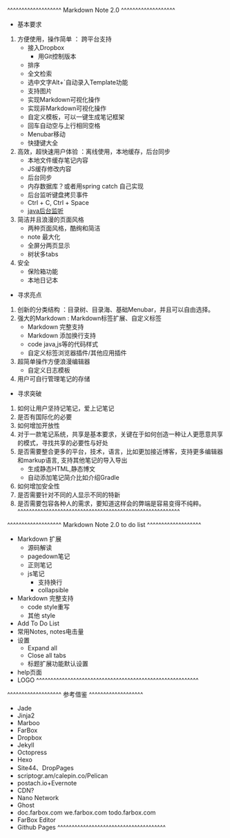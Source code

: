 ^^^^^^^^^^^^^^^^^^^ Markdown Note 2.0 ^^^^^^^^^^^^^^^^^^^

- 基本要求
1. 方便使用，操作简单 ： 跨平台支持
    - 接入Dropbox
       - 用Git控制版本
    - 排序
    - 全文检索
    - 选中文字Alt+`自动录入Template功能
    - 支持图片
    - 实现Markdown可视化操作
    - 实现非Markdown可视化操作
    - 自定义模板，可以一键生成笔记框架
    - 回车自动空与上行相同空格
    - Menubar移动
    - 快捷键大全
2. 高效，超快速用户体验 ：离线使用，本地缓存，后台同步
    - 本地文件缓存笔记内容
    - JS缓存修改内容
    - 后台同步
    - 内存数据库？或者用spring catch 自己实现
    - 后台监听键盘拷贝事件
    - Ctrl + C, Ctrl + Space
    - [java后台监听](http://www.tuicool.com/articles/bymAv2q)
3. 简洁并且浪漫的页面风格
    - 两种页面风格，酷绚和简洁
    - note 最大化
    - 全屏分两页显示
    - 树状多tabs
4. 安全
    - 保险箱功能
    - 本地日记本
- 寻求亮点
1. 创新的分类结构 ：目录树、目录海、基础Menubar，并且可以自由选择。
2. 强大的Markdown : Markdown标签扩展、自定义标签
    - Markdown 完整支持
    - Markdown 添加换行支持
    - code java,js等的代码样式
    - 自定义标签浏览器插件/其他应用插件
3. 超简单操作方便浪漫编辑器
    - 自定义日志模板
4. 用户可自行管理笔记的存储

- 寻求突破
1. 如何让用户坚持记笔记，爱上记笔记
2. 是否有国际化的必要
3. 如何增加开放性
3. 对于一款笔记系统，共享是基本要求，关键在于如何创造一种让人更愿意共享的模式，寻找共享的必要性与好处
5. 是否需要整合更多的平台，技术，语言，比如更加接近博客，支持更多编辑器和markup语言, 支持其他笔记的导入导出
    - 生成静态HTML,静态博文
    - 自动添加笔记简介比如介绍Gradle
6. 如何增加安全性
7. 是否需要针对不同的人显示不同的特新
8. 是否需要包容各种人的需求，要知道这样会的弊端是容易变得不纯粹。
^^^^^^^^^^^^^^^^^^^^^^^^^^^^^^^^^^^^^^^^^^^^^^^^^^^^^^^^^    

^^^^^^^^^^^^^^^^^^^ Markdown Note 2.0 to do list ^^^^^^^^^^^^^^^^^^^
- Markdown 扩展
    - 源码解读
    - pagedown笔记
    - 正则笔记
    - js笔记
        - 支持换行
        - collapsible
- Markdown 完整支持
    - code style重写
    - 其他 style
- Add To Do List
- 常用Notes, notes电击量
- 设置
    - Expand all
    - Close all tabs
    - 标题扩展功能默认设置
- help页面
- LOGO
^^^^^^^^^^^^^^^^^^^^^^^^^^^^^^^^^^^^^^^^^^^^^^^^^^^^^^^^^

^^^^^^^^^^^^^^^^^^^ 参考借鉴 ^^^^^^^^^^^^^^^^^^^
- Jade
- Jinja2
- Marboo
- FarBox
- Dropbox
- Jekyll
- Octopress
- Hexo
- Site44、DropPages
- scriptogr.am/calepin.co/Pelican
- postach.io+Evernote
- CDN?
- Nano Network
- Ghost
- doc.farbox.com we.farbox.com todo.farbox.com
- FarBox Editor
- Github Pages
^^^^^^^^^^^^^^^^^^^^^^^^^^^^^^^^^^^^^^